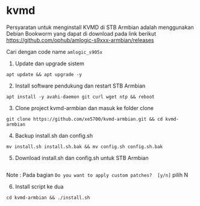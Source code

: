 # kvmd

Persyaratan untuk menginstall KVMD di STB Armbian adalah menggunakan Debian Bookworm yang dapat di download pada link berikut
https://github.com/ophub/amlogic-s9xxx-armbian/releases

Cari dengan code name `amlogic_s905x`

1. Update dan upgrade sistem
```
apt update && apt upgrade -y
```

2. Install software pendukung dan restart STB Armbian
```
apt install -y avahi-daemon git curl wget ntp && reboot
```

3. Clone project kvmd-armbian dan masuk ke folder clone
```
git clone https://github.com/xe5700/kvmd-armbian.git && cd kvmd-armbian
```

4. Backup install.sh dan config.sh
```
mv install.sh install.sh.bak && mv config.sh config.sh.bak
```

5. Download install.sh dan config.sh untuk STB Armbian
```

```
Note : Pada bagian `Do you want to apply custom patches?  [y/n]` pilih N

6. Install script ke dua
```
cd kvmd-armbian && ./install.sh
```
